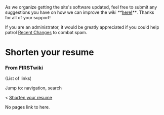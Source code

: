 As we organize getting the site's software updated, feel free to submit any
suggestions you have on how we can improve the wiki
_**_[here!](/index.php/User:Hallry/Suggestions "User:Hallry/Suggestions"
)_**_. Thanks for all of your support!

If you are an administrator, it would be greatly appreciated if you could help
patrol [Recent Changes](/index.php/Special:Recentchanges
"Special:Recentchanges" ) to combat spam.

# Shorten your resume

### From FIRSTwiki

(List of links)

Jump to: navigation, search

&lt; [Shorten your resume](/index.php?title=Shorten_your_resume&redirect=no
"Shorten your resume" )  

No pages link to here.

